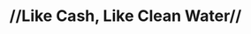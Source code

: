---
pid: CH572
title: "//Like Cash, Like Clean Water//"
location_transcription: Penn's Landing; near the Dilworth Park Fountains or any Heavily
  Pedestrian Tracked Location w/ Water
zipcode: '19144'
outside_phl: 
neighborhood: Germantown
age: '30'
age_range: 30-39
instagram: 
image_file_name: CH_572.jpg
proposal_transcription: |-
  A sculpture that explores the intersection of financial privilege & access to clean water for drinking, play & other necessities; water flows can be visually demonstrated via metallic representations of currency; consideration of incorporating audio into the piece could be given as well. (e.g., RE: news reports; personal interviews, etc. Re: Flint, MI, lead in the water fountains @ Philadelphia schools + global accessibility challenges RE: clean water; incorporate diverse persons into the finished piece (e.g., RE:) youth, elders, race, ethnicity, gender, religion, etc.)


  [From the back of the sheet]

  Inspired by the work of my friends Cherlene Melhorn - Capusecco, Vivien Rowe, Andrew Christman + Casandra           as well as the youth of the BuildaBridge Artology Program, A Spoken word Artist performance by //Just Greg// Corbin of Spoken soul 215 + my friends Najl + Yazeed in Flint, MI
topic: Class Structure,Environment,Inclusivity
topic_summary: 0, 0, 0
type: Sculpture Statue
keywords_other: 
credit: Alysia Williams
image_labels: 
twitter: 
facebook: 
permalink: "/monuments/ch572/"
layout: item-page
---